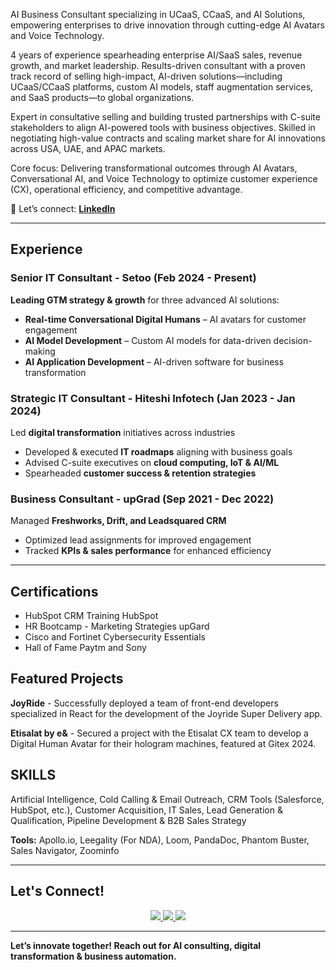 

AI Business Consultant specializing in UCaaS, CCaaS, and AI Solutions, empowering enterprises to drive innovation through cutting-edge AI Avatars and Voice Technology.

4 years of experience spearheading enterprise AI/SaaS sales, revenue growth, and market leadership. Results-driven consultant with a proven track record of selling high-impact, AI-driven solutions—including UCaaS/CCaaS platforms, custom AI models, staff augmentation services, and SaaS products—to global organizations.

Expert in consultative selling and building trusted partnerships with C-suite stakeholders to align AI-powered tools with business objectives. Skilled in negotiating high-value contracts and scaling market share for AI innovations across USA, UAE, and APAC markets.

Core focus: Delivering transformational outcomes through AI Avatars, Conversational AI, and Voice Technology to optimize customer experience (CX), operational efficiency, and competitive advantage.


📩 Let’s connect: **[LinkedIn](https://www.linkedin.com/in/0xanon/)**

---

##  Experience  

### **Senior IT Consultant - Setoo** (Feb 2024 - Present)  
 **Leading GTM strategy & growth** for three advanced AI solutions:

- **Real-time Conversational Digital Humans** – AI avatars for customer engagement  
- **AI Model Development** – Custom AI models for data-driven decision-making  
- **AI Application Development** – AI-driven software for business transformation  

### **Strategic IT Consultant - Hiteshi Infotech** (Jan 2023 - Jan 2024)  
 Led **digital transformation** initiatives across industries  
- Developed & executed **IT roadmaps** aligning with business goals  
- Advised C-suite executives on **cloud computing, IoT & AI/ML**  
- Spearheaded **customer success & retention strategies**  

### **Business Consultant - upGrad** (Sep 2021 - Dec 2022)  
 Managed **Freshworks, Drift, and Leadsquared CRM**  
- Optimized lead assignments for improved engagement  
- Tracked **KPIs & sales performance** for enhanced efficiency  

---

## Certifications

-  HubSpot CRM Training
HubSpot
- HR Bootcamp - Marketing Strategies
upGard
- Cisco and Fortinet Cybersecurity Essentials 
- Hall of Fame
 Paytm and Sony

##  Featured Projects  

**JoyRide** -
Successfully deployed a team of front-end developers specialized in React for the development of the Joyride Super Delivery app.

**Etisalat by e&** -
Secured a project with the Etisalat CX team to develop a Digital Human Avatar for their hologram machines, featured at Gitex 2024.

## SKILLS

Artificial Intelligence, Cold Calling & Email Outreach, CRM Tools (Salesforce, HubSpot, etc.), Customer Acquisition, IT Sales, Lead Generation & Qualification, Pipeline Development & B2B Sales Strategy

**Tools:** Apollo.io, Leegality (For NDA), Loom, PandaDoc, Phantom Buster, Sales Navigator, Zoominfo


---

##  Let's Connect!  

<p align="center">
  <a href="https://www.linkedin.com/in/0xanon/">
    <img src="https://img.shields.io/badge/LinkedIn-%230077B5.svg?style=for-the-badge&logo=linkedin&logoColor=white" />
  </a>
  <a href="mailto:shubhumourya@gmail.com">
    <img src="https://img.shields.io/badge/Email-%23D14836.svg?style=for-the-badge&logo=gmail&logoColor=white" />
  </a>
  <a href="https://wa.me/919754757263">
    <img src="https://img.shields.io/badge/WhatsApp-%25D366.svg?style=for-the-badge&logo=whatsapp&logoColor=white" />
  </a>
</p>

---

 **Let’s innovate together! Reach out for AI consulting, digital transformation & business automation.** 
